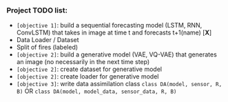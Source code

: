 ### Project TODO list:

* `[objective 1]`: build a sequential forecasting model (LSTM, RNN, ConvLSTM) that takes in image at time t and forecasts t+1(name) [**X**]
* Data Loader / Dataset
* Split of fires (labeled)
* `[objective 2]`: build a generative model (VAE, VQ-VAE) that generates an image (no necessarily in the next time step)
* `[objective 2]`: create dataset for generative model
* `[objective 2]`: create loader for generative model
* `[objective 3]`: write data assimilation class `class DA(model, sensor, R, B)` OR `class DA(model, model_data, sensor_data, R, B)`
